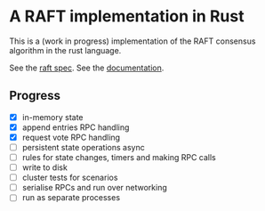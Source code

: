 # A RAFT implementation in Rust

This is a (work in progress) implementation of the RAFT consensus algorithm in the rust language.

See the [raft spec](https://raft.github.io/raft.pdf).
See the [documentation](https://platy.github.io/raft/raft/).

## Progress

- [x] in-memory state
- [x] append entries RPC handling
- [x] request vote RPC handling
- [ ] persistent state operations async
- [ ] rules for state changes, timers and making RPC calls
- [ ] write to disk
- [ ] cluster tests for scenarios
- [ ] serialise RPCs and run over networking
- [ ] run as separate processes
